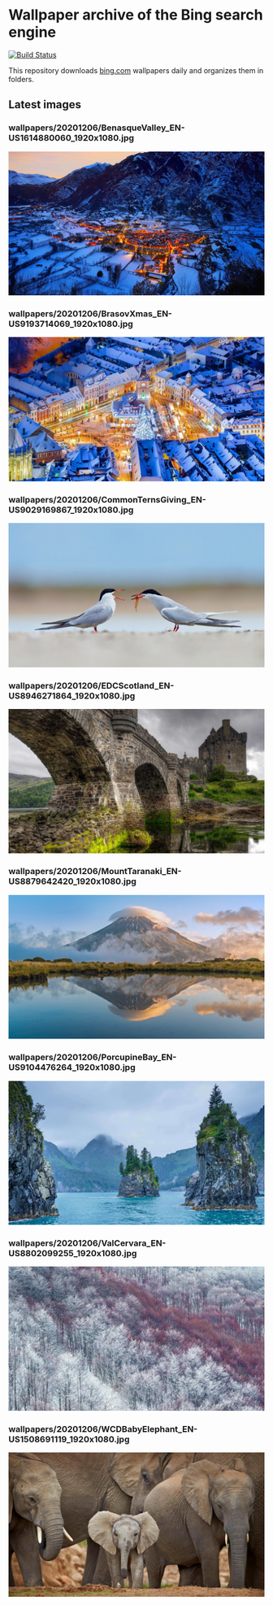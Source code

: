 # Wallpaper archive of the Bing search engine

[![Build Status](https://travis-ci.org/kijart/bing-daily-images-dl.svg?branch=wallpapers)](https://travis-ci.org/kijart/bing-daily-images-dl)

This repository downloads [bing.com](https://www.bing.com) wallpapers daily and organizes them in folders.

## Latest images

<!-- Wallpapers -->

### wallpapers/20201206/BenasqueValley_EN-US1614880060_1920x1080.jpg

![wallpapers/20201206/BenasqueValley_EN-US1614880060_1920x1080.jpg](wallpapers/20201206/BenasqueValley_EN-US1614880060_1920x1080.jpg)

### wallpapers/20201206/BrasovXmas_EN-US9193714069_1920x1080.jpg

![wallpapers/20201206/BrasovXmas_EN-US9193714069_1920x1080.jpg](wallpapers/20201206/BrasovXmas_EN-US9193714069_1920x1080.jpg)

### wallpapers/20201206/CommonTernsGiving_EN-US9029169867_1920x1080.jpg

![wallpapers/20201206/CommonTernsGiving_EN-US9029169867_1920x1080.jpg](wallpapers/20201206/CommonTernsGiving_EN-US9029169867_1920x1080.jpg)

### wallpapers/20201206/EDCScotland_EN-US8946271864_1920x1080.jpg

![wallpapers/20201206/EDCScotland_EN-US8946271864_1920x1080.jpg](wallpapers/20201206/EDCScotland_EN-US8946271864_1920x1080.jpg)

### wallpapers/20201206/MountTaranaki_EN-US8879642420_1920x1080.jpg

![wallpapers/20201206/MountTaranaki_EN-US8879642420_1920x1080.jpg](wallpapers/20201206/MountTaranaki_EN-US8879642420_1920x1080.jpg)

### wallpapers/20201206/PorcupineBay_EN-US9104476264_1920x1080.jpg

![wallpapers/20201206/PorcupineBay_EN-US9104476264_1920x1080.jpg](wallpapers/20201206/PorcupineBay_EN-US9104476264_1920x1080.jpg)

### wallpapers/20201206/ValCervara_EN-US8802099255_1920x1080.jpg

![wallpapers/20201206/ValCervara_EN-US8802099255_1920x1080.jpg](wallpapers/20201206/ValCervara_EN-US8802099255_1920x1080.jpg)

### wallpapers/20201206/WCDBabyElephant_EN-US1508691119_1920x1080.jpg

![wallpapers/20201206/WCDBabyElephant_EN-US1508691119_1920x1080.jpg](wallpapers/20201206/WCDBabyElephant_EN-US1508691119_1920x1080.jpg)


